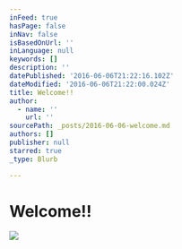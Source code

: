```yaml
---
inFeed: true
hasPage: false
inNav: false
isBasedOnUrl: ''
inLanguage: null
keywords: []
description: ''
datePublished: '2016-06-06T21:22:16.102Z'
dateModified: '2016-06-06T21:22:00.024Z'
title: Welcome!!
author:
  - name: ''
    url: ''
sourcePath: _posts/2016-06-06-welcome.md
authors: []
publisher: null
starred: true
_type: Blurb

---
```

# Welcome!!
![](https://the-grid-user-content.s3-us-west-2.amazonaws.com/5bd0e7f7-df49-492d-9abe-1222246ccb6a.jpg)